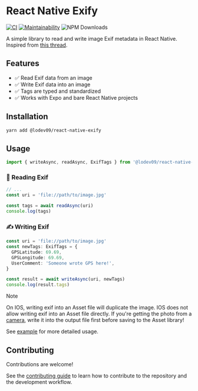 # React Native Exify

[![CI](https://github.com/lodev09/react-native-exify/actions/workflows/ci.yml/badge.svg)](https://github.com/lodev09/react-native-exify/actions/workflows/ci.yml)
[![Maintainability](https://api.codeclimate.com/v1/badges/d15705025ef5d25f794f/maintainability)](https://codeclimate.com/github/lodev09/react-native-exify/maintainability)
![NPM Downloads](https://img.shields.io/npm/dw/%40lodev09%2Freact-native-exify)

A simple library to read and write image Exif metadata in React Native. Inspired from [this thread](https://github.com/mrousavy/react-native-vision-camera/issues/780).

## Features
* ✅ Read Exif data from an image
* ✅ Write Exif data into an image
* ✅ Tags are typed and standardized
* ✅ Works with Expo and bare React Native projects

## Installation

```sh
yarn add @lodev09/react-native-exify
```

## Usage

```ts
import { writeAsync, readAsync, ExifTags } from '@lodev09/react-native-exify';
```

### 🧐 Reading Exif
```ts
// ...
const uri = 'file://path/to/image.jpg'

const tags = await readAsync(uri)
console.log(tags)
```

### ✍️ Writing Exif
```ts
const uri = 'file://path/to/image.jpg'
const newTags: ExifTags = {
  GPSLatitude: 69.69,
  GPSLongitude: 69.69,
  UserComment: 'Someone wrote GPS here!',
}

const result = await writeAsync(uri, newTags)
console.log(result.tags)
```

> [!NOTE]
> On IOS, writing exif into an Asset file will duplicate the image. IOS does not allow writing exif into an Asset file directly.
> If you're getting the photo from a [camera](https://github.com/mrousavy/react-native-vision-camera/), write it into the output file first before saving to the Asset library!

See [example](example) for more detailed usage.

## Contributing
Contributions are welcome!

See the [contributing guide](CONTRIBUTING.md) to learn how to contribute to the repository and the development workflow.
